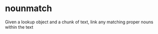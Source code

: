 # nounmatch
Given a lookup object and a chunk of text, link any matching proper nouns within the text
